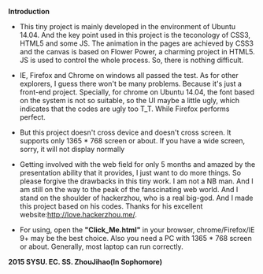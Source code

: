 
**Introduction**

* This tiny project is mainly developed in the environment of Ubuntu 14.04.
And the key point used in this project is the teconology of CSS3, HTML5 and
some JS. The animation in the pages are achieved by CSS3 and the canvas is
based on Flower Power, a charming project in HTML5. JS is used to control
the whole process. So, there is nothing difficult.

* IE, Firefox and Chrome on windows all passed the test. As for other explorers,
I guess there won't be many problems. Because it's just a front-end project. 
Specially, for chrome on Ubuntu 14.04, the font based on the system is not so
suitable, so the UI maybe a little ugly, which indicates that the codes are ugly
too T_T. While Firefox performs perfect.

* But this project doesn't cross device and doesn't cross screen. It supports 
only 1365 * 768 screen or about. If you have a wide screen, sorry, it will not 
display normally


* Getting involved with the web field for only 5 months and amazed by the
presentation ability that it provides, I just want to do more things. So 
please forgive the drawbacks in this tiny work. I am not a NB man. And I
am still on the way to the peak of the fanscinating web world. And I stand
on the shoulder of hackerzhou, who is a real big-god. And I made this project
based on his codes. Thanks for his excellent website:http://love.hackerzhou.me/.

* For using, open the **"Click_Me.html"** in your browser, chrome/Firefox/IE 9+
may be the best choice. Also you need a PC with 1365 * 768 screen or about.
Generally, most laptop can run correctly.

**2015 SYSU. EC. SS. ZhouJihao(In Sophomore)**
